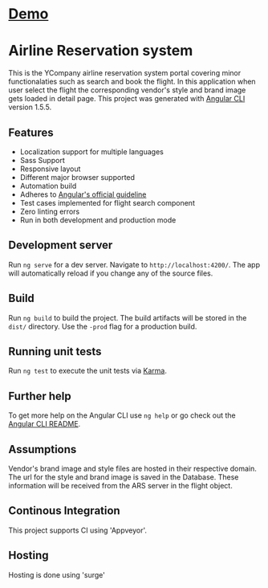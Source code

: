 # [Demo](http://savory-ladybug.surge.sh)

# Airline Reservation system

This is the YCompany airline reservation system portal covering minor functionalaties such as search and book the flight. In this application when user select the flight the corresponding vendor's style and brand image gets loaded in detail page. This project was generated with [Angular CLI](https://github.com/angular/angular-cli) version 1.5.5.

## Features 
* Localization support for multiple languages
* Sass Support
* Responsive layout 
* Different major browser supported
* Automation build
* Adheres to [Angular's official guideline](https://angular.io/guide/styleguide) 
* Test cases implemented for flight search component
* Zero linting errors
* Run in both development and production mode

## Development server

Run `ng serve` for a dev server. Navigate to `http://localhost:4200/`. The app will automatically reload if you change any of the source files.

## Build

Run `ng build` to build the project. The build artifacts will be stored in the `dist/` directory. Use the `-prod` flag for a production build.

## Running unit tests

Run `ng test` to execute the unit tests via [Karma](https://karma-runner.github.io).

## Further help

To get more help on the Angular CLI use `ng help` or go check out the [Angular CLI README](https://github.com/angular/angular-cli/blob/master/README.md).

## Assumptions 
Vendor's brand image and style files are hosted in their respective domain. The url for the style and brand image is saved in the Database. These information will be received from the ARS server in the flight object.

## Continous Integration
This project supports CI using 'Appveyor'.

## Hosting
Hosting is done using 'surge'